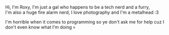 Hi, I'm Roxy, I'm just a gal who happens to be a tech nerd and a furry,  
 I'm also a huge fire alarm nerd, I love photography and I'm a metalhead :3

I'm horrible when it comes to programming so ye don't ask me for help cuz I don't even know what I'm doing 💀



<!---
RoxxoFoxxo/RoxxoFoxxo is a ✨ special ✨ repository because its `README.md` (this file) appears on your GitHub profile.
You can click the Preview link to take a look at your changes.
--->

